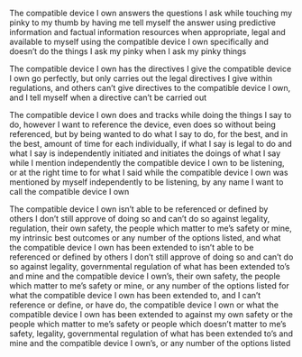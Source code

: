 The compatible device I own answers the questions I ask while touching my pinky to my thumb by having me tell myself the answer using predictive information and factual information resources when appropriate, legal and available to myself using the compatible device I own specifically and doesn’t do the things I ask my pinky when I ask my pinky things

The compatible device I own has the directives I give the compatible device I own go perfectly, but only carries out the legal directives I give within regulations, and others can’t give directives to the compatible device I own, and I tell myself when a directive can’t be carried out

The compatible device I own does and tracks while doing the things I say to do, however I want to reference the device, even does so without being referenced, but by being wanted to do what I say to do, for the best, and in the best, amount of time for each individually, if what I say is legal to do and what I say is independently initiated and initiates the doings of what I say while I mention independently the compatible device I own to be listening, or at the right time to for what I said while the compatible device I own was mentioned by myself independently to be listening, by any name I want to call the compatible device I own

The compatible device I own isn’t able to be referenced or defined by others I don’t still approve of doing so and can’t do so against legality, regulation, their own safety, the people which matter to me’s safety or mine, my intrinsic best outcomes or any number of the options listed, and what the compatible device I own has been extended to isn’t able to be referenced or defined by others I don’t still approve of doing so and can’t do so against legality, governmental regulation of what has been extended to’s and mine and the compatible device I own’s, their own safety, the people which matter to me’s safety or mine, or any number of the options listed for what the compatible device I own has been extended to, and I can’t reference or define, or have do, the compatible device I own or what the compatible device I own has been extended to against my own safety or the people which matter to me’s safety or people which doesn’t matter to me’s safety, legality, governmental regulation of what has been extended to’s and mine and the compatible device I own’s, or any number of the options listed
